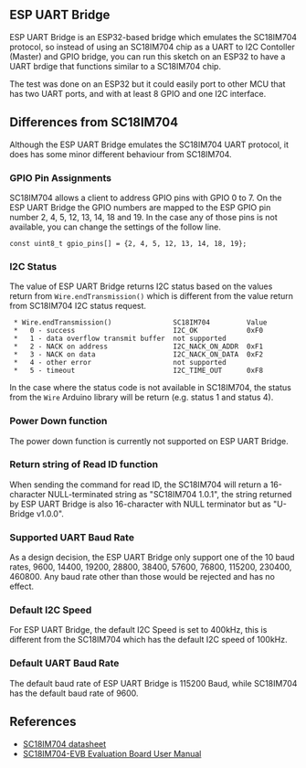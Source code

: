 ## ESP UART Bridge

ESP UART Bridge is an ESP32-based bridge which emulates the SC18IM704 protocol, so instead of using an SC18IM704 
chip as a UART to I2C Contoller (Master) and GPIO bridge, you can run this sketch on an ESP32 to have a UART 
brdige that functions similar to a SC18IM704 chip.

The test was done on an ESP32 but it could easily port to other MCU that has two UART ports, and with at least 8 
GPIO and one I2C interface.

## Differences from SC18IM704
Although the ESP UART Bridge emulates the SC18IM704 UART protocol, it does has some minor different behaviour from SC18IM704. 

### GPIO Pin Assignments
SC18IM704 allows a client to address GPIO pins with GPIO 0 to 7. On the ESP UART Bridge the GPIO numbers are mapped to the ESP GPIO pin number 2, 4, 5, 12, 13, 14, 18 and 19. In the case any of those pins is not available, you can change the settings of the follow line.

```
const uint8_t gpio_pins[] = {2, 4, 5, 12, 13, 14, 18, 19};
```

### I2C Status
The value of ESP UART Bridge returns I2C status based on the values return from `Wire.endTransmission()` which is different from the value return from SC18IM704 I2C status request.
```
 * Wire.endTransmission()               SC18IM704         Value
 *   0 - success                        I2C_OK            0xF0
 *   1 - data overflow transmit buffer  not supported
 *   2 - NACK on address                I2C_NACK_ON_ADDR  0xF1
 *   3 - NACK on data                   I2C_NACK_ON_DATA  0xF2
 *   4 - other error                    not supported
 *   5 - timeout                        I2C_TIME_OUT      0xF8
```
In the case where the status code is not available in SC18IM704, the status from the `Wire` Arduino library will be return (e.g. status 1 and status 4).

### Power Down function
The power down function is currently not supported on ESP UART Bridge.

### Return string of Read ID function
When sending the command for read ID, the SC18IM704 will return a 16-character NULL-terminated string as "SC18IM704 1.0.1", the string returned by ESP UART Bridge is also 16-character with NULL terminator but as "U-Bridge v1.0.0". 

### Supported UART Baud Rate
As a design decision, the ESP UART Bridge only support one of the 10 baud rates, 9600, 14400, 19200, 28800, 38400, 57600, 76800, 115200, 230400, 460800. Any baud rate other than those would be rejected and has no effect.

### Default I2C Speed
For ESP UART Bridge, the default I2C Speed is set to 400kHz, this is different from the SC18IM704 which has the default I2C speed of 100kHz.

### Default UART Baud Rate
The default baud rate of ESP UART Bridge is 115200 Baud, while SC18IM704 has the default baud rate of 9600.

## References

* [SC18IM704 datasheet](https://www.nxp.com/docs/en/data-sheet/SC18IM704.pdf)
* [SC18IM704-EVB Evaluation Board User Manual](https://www.nxp.com/docs/en/user-manual/UM11664.pdf)

